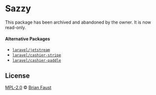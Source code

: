 # Sazzy

This package has been archived and abandoned by the owner. It is now read-only.

#### Alternative Packages

- [`laravel/jetstream`](https://github.com/laravel/jetstream)
- [`laravel/cashier-stripe`](https://github.com/laravel/cashier-stripe)
- [`laravel/cashier-paddle`](https://github.com/laravel/cashier-paddle)

## License

[MPL-2.0](LICENSE) © [Brian Faust](https://faust.codes/)
